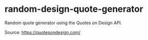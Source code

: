# random-design-quote-generator
Random quote generator using the Quotes on Design API.

Source:
https://quotesondesign.com/
